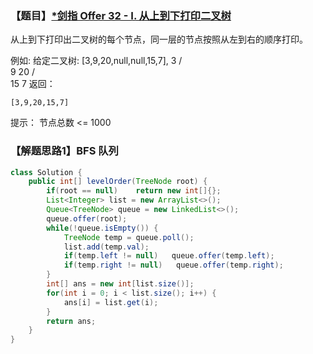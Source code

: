 ### 【题目】[*剑指 Offer 32 - I. 从上到下打印二叉树](https://leetcode-cn.com/problems/cong-shang-dao-xia-da-yin-er-cha-shu-lcof/)
从上到下打印出二叉树的每个节点，同一层的节点按照从左到右的顺序打印。

例如:
	给定二叉树: [3,9,20,null,null,15,7],
		3
	   / \
	  9  20
	    /  \
	   15   7
	返回：
	
	[3,9,20,15,7]

提示：
节点总数 <= 1000

### 【解题思路1】BFS 队列

```java
class Solution {
    public int[] levelOrder(TreeNode root) {
        if(root == null)    return new int[]{};
        List<Integer> list = new ArrayList<>();
        Queue<TreeNode> queue = new LinkedList<>();
        queue.offer(root);
        while(!queue.isEmpty()) {
            TreeNode temp = queue.poll();
            list.add(temp.val);
            if(temp.left != null)   queue.offer(temp.left);
            if(temp.right != null)   queue.offer(temp.right);
        }
        int[] ans = new int[list.size()];
        for(int i = 0; i < list.size(); i++) {
            ans[i] = list.get(i);
        }
        return ans;
    }
}
```